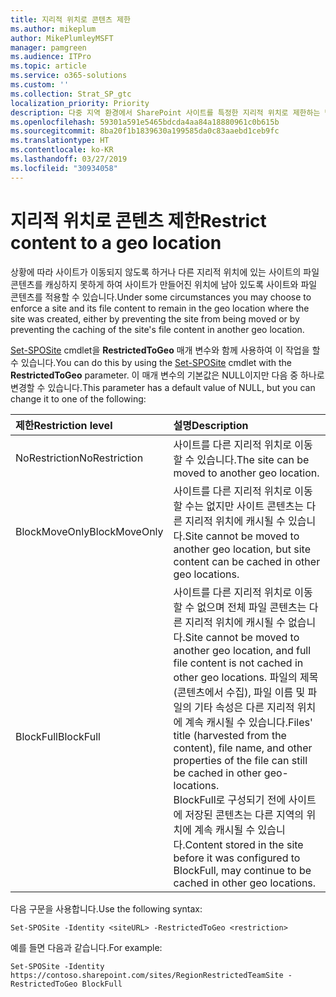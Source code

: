 ```yaml
---
title: 지리적 위치로 콘텐츠 제한
ms.author: mikeplum
author: MikePlumleyMSFT
manager: pamgreen
ms.audience: ITPro
ms.topic: article
ms.service: o365-solutions
ms.custom: ''
ms.collection: Strat_SP_gtc
localization_priority: Priority
description: 다중 지역 환경에서 SharePoint 사이트를 특정한 지리적 위치로 제한하는 방법에 대해 알아봅니다.
ms.openlocfilehash: 59301a591e5465bdcda4aa84a18880961c0b615b
ms.sourcegitcommit: 8ba20f1b1839630a199585da0c83aaebd1ceb9fc
ms.translationtype: HT
ms.contentlocale: ko-KR
ms.lasthandoff: 03/27/2019
ms.locfileid: "30934058"
---
```

# <a name="restrict-content-to-a-geo-location"></a><span data-ttu-id="3267e-103">지리적 위치로 콘텐츠 제한</span><span class="sxs-lookup"><span data-stu-id="3267e-103">Restrict content to a geo location</span></span>

<span data-ttu-id="3267e-104">상황에 따라 사이트가 이동되지 않도록 하거나 다른 지리적 위치에 있는 사이트의 파일 콘텐츠를 캐싱하지 못하게 하여 사이트가 만들어진 위치에 남아 있도록 사이트와 파일 콘텐츠를 적용할 수 있습니다.</span><span class="sxs-lookup"><span data-stu-id="3267e-104">Under some circumstances you may choose to enforce a site and its file content to remain in the geo location where the site was created, either by preventing the site from being moved or by preventing the caching of the site's file content in another geo location.</span></span>

<span data-ttu-id="3267e-105">[Set-SPOSite](https://docs.microsoft.com/powershell/module/sharepoint-online/set-sposite) cmdlet을 **RestrictedToGeo** 매개 변수와 함께 사용하여 이 작업을 할 수 있습니다.</span><span class="sxs-lookup"><span data-stu-id="3267e-105">You can do this by using the [Set-SPOSite](https://docs.microsoft.com/powershell/module/sharepoint-online/set-sposite) cmdlet with the **RestrictedToGeo** parameter.</span></span> <span data-ttu-id="3267e-106">이 매개 변수의 기본값은 NULL이지만 다음 중 하나로 변경할 수 있습니다.</span><span class="sxs-lookup"><span data-stu-id="3267e-106">This parameter has a default value of NULL, but you can change it to one of the following:</span></span>

|<span data-ttu-id="3267e-107">제한</span><span class="sxs-lookup"><span data-stu-id="3267e-107">Restriction level</span></span>|<span data-ttu-id="3267e-108">설명</span><span class="sxs-lookup"><span data-stu-id="3267e-108">Description</span></span>|
|:----------|:----------|
|<span data-ttu-id="3267e-109">NoRestriction</span><span class="sxs-lookup"><span data-stu-id="3267e-109">NoRestriction</span></span>|<span data-ttu-id="3267e-110">사이트를 다른 지리적 위치로 이동할 수 있습니다.</span><span class="sxs-lookup"><span data-stu-id="3267e-110">The site can be moved to another geo location.</span></span>|
|<span data-ttu-id="3267e-111">BlockMoveOnly</span><span class="sxs-lookup"><span data-stu-id="3267e-111">BlockMoveOnly</span></span>|<span data-ttu-id="3267e-112">사이트를 다른 지리적 위치로 이동할 수는 없지만 사이트 콘텐츠는 다른 지리적 위치에 캐시될 수 있습니다.</span><span class="sxs-lookup"><span data-stu-id="3267e-112">Site cannot be moved to another geo location, but site content can be cached in other geo locations.</span></span>|
|<span data-ttu-id="3267e-113">BlockFull</span><span class="sxs-lookup"><span data-stu-id="3267e-113">BlockFull</span></span>|<span data-ttu-id="3267e-114">사이트를 다른 지리적 위치로 이동할 수 없으며 전체 파일 콘텐츠는 다른 지리적 위치에 캐시될 수 없습니다.</span><span class="sxs-lookup"><span data-stu-id="3267e-114">Site cannot be moved to another geo location, and full file content is not cached in other geo locations.</span></span> <span data-ttu-id="3267e-115">파일의 제목(콘텐츠에서 수집), 파일 이름 및 파일의 기타 속성은 다른 지리적 위치에 계속 캐시될 수 있습니다.</span><span class="sxs-lookup"><span data-stu-id="3267e-115">Files' title (harvested from the content), file name, and other properties of the file can still be cached in other geo-locations.</span></span><br><span data-ttu-id="3267e-116">BlockFull로 구성되기 전에 사이트에 저장된 콘텐츠는 다른 지역의 위치에 계속 캐시될 수 있습니다.</span><span class="sxs-lookup"><span data-stu-id="3267e-116">Content stored in the site before it was configured to BlockFull, may continue to be cached in other geo locations.</span></span>|

<span data-ttu-id="3267e-117">다음 구문을 사용합니다.</span><span class="sxs-lookup"><span data-stu-id="3267e-117">Use the following syntax:</span></span>

`Set-SPOSite -Identity <siteURL> -RestrictedToGeo <restriction>`

<span data-ttu-id="3267e-118">예를 들면 다음과 같습니다.</span><span class="sxs-lookup"><span data-stu-id="3267e-118">For example:</span></span>

`Set-SPOSite -Identity https://contoso.sharepoint.com/sites/RegionRestrictedTeamSite -RestrictedToGeo BlockFull`

